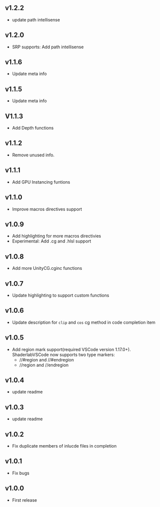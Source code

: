 ## v1.2.2

- update path intellisense

## v1.2.0

- SRP supports: Add path intellisense

## v1.1.6

- Update meta info

## v1.1.5

- Update meta info

## V1.1.3

- Add Depth functions

## v1.1.2

- Remove unused info.

## v1.1.1
- Add GPU Instancing funtions

## v1.1.0
- Improve macros directives support

## v1.0.9
- Add highlighting for more macros directivies
- Experimental: Add .cg and .hlsl support

## v1.0.8
- Add more UnityCG.cginc functions

## v1.0.7
- Update highlighting to support custom functions

## v1.0.6
- Update description for `clip` and `cos` cg method in code completion item

## v1.0.5
- Add region mark support(required VSCode version 1.17.0+). ShaderlabVSCode now supports two type markers:
    - //#region and //#endregion
    - //region and //endregion

## v1.0.4
- update readme

## v1.0.3
- update readme

## v1.0.2
- Fix duplicate members of inlucde files in completion

## v1.0.1
- Fix bugs

## v1.0.0
- First release